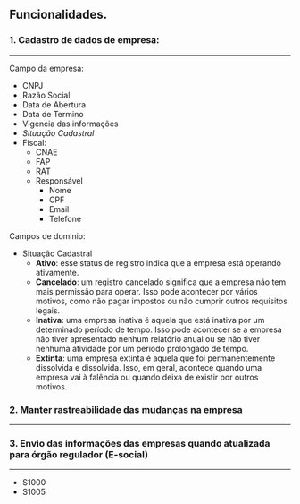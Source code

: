 Funcionalidades.
---
### 1. Cadastro de dados de empresa:
---
Campo da empresa: 
  - CNPJ
  - Razão Social
  - Data de Abertura
  - Data de Termino
  - Vigencia das informações
  - *Situação Cadastral*
  - Fiscal:
    - CNAE
    - FAP
    - RAT
    - Responsável
      - Nome
      - CPF
      - Email
      - Telefone

Campos de dominio:

- Situação Cadastral
    - **Ativo**: esse status de registro indica que a empresa está operando ativamente.
    - **Cancelado**: um registro cancelado significa que a empresa não tem mais permissão para operar. Isso pode acontecer por vários motivos, como não pagar impostos ou não cumprir outros requisitos legais.
    - **Inativa**: uma empresa inativa é aquela que está inativa por um determinado período de tempo. Isso pode acontecer se a empresa não tiver apresentado nenhum relatório anual ou se não tiver nenhuma atividade por um período prolongado de tempo.
    - **Extinta**: uma empresa extinta é aquela que foi permanentemente dissolvida e dissolvida. Isso, em geral, acontece quando uma empresa vai à falência ou quando deixa de existir por outros motivos.

### 2. Manter rastreabilidade das mudanças na empresa
---

### 3. Envio das informações das empresas quando atualizada para órgão regulador (E-social)
---
- S1000
- S1005

